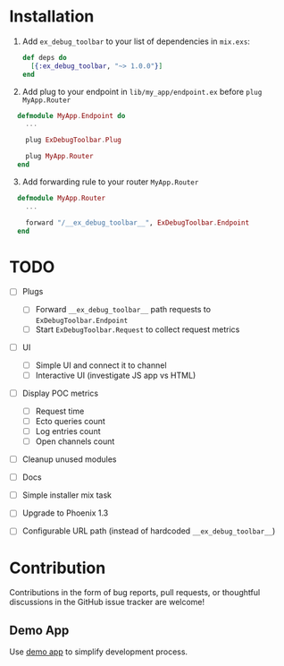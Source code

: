 # Installation
 1. Add `ex_debug_toolbar` to your list of dependencies in `mix.exs`:

    ```elixir
    def deps do
      [{:ex_debug_toolbar, "~> 1.0.0"}]
    end
    ```

  2. Add plug to your endpoint in `lib/my_app/endpoint.ex` before `plug MyApp.Router`
  ```elixir
    defmodule MyApp.Endpoint do
      ...

      plug ExDebugToolbar.Plug

      plug MyApp.Router
    end
  ```
  3. Add forwarding rule to your router `MyApp.Router`
  ```elixir
    defmodule MyApp.Router
      ...

      forward "/__ex_debug_toolbar__", ExDebugToolbar.Endpoint
    end

  ```
# TODO
- [ ] Plugs
  - [ ] Forward `__ex_debug_toolbar__` path requests to `ExDebugToolbar.Endpoint`
  - [ ] Start `ExDebugToolbar.Request` to collect request metrics

- [ ] UI
  - [ ] Simple UI and connect it to channel
  - [ ] Interactive UI (investigate JS app vs HTML)
- [ ] Display POC metrics
  - [ ] Request time
  - [ ] Ecto queries count
  - [ ] Log entries count
  - [ ] Open channels count
- [ ] Cleanup unused modules
- [ ] Docs
- [ ] Simple installer mix task
- [ ] Upgrade to Phoenix 1.3
- [ ] Configurable URL path (instead of hardcoded `__ex_debug_toolbar__`)


# Contribution
  Contributions in the form of bug reports, pull requests, or thoughtful discussions in the GitHub issue tracker are welcome!

## Demo App
  Use [demo app](https://github.com/kagux/ex_debug_toolbar_demo) to simplify development process.
